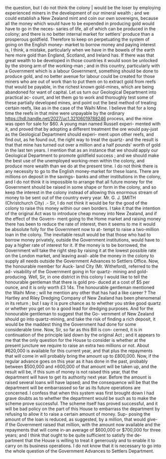 the question, but I do not think the colony | would be the loser by employing experienced miners in the development of our mineral wealth ; and we could establish a New Zealand mint and coin our own sovereigns, because all the money which would have to be expended in producing gold would have to go in the neces- saries of life, all of which can be produced in the colony; and there is no better internal market for settlers' produce than a prosperous goldfield. Therefore to keep on perpetuating the system of going on the English money- market to borrow money and paying interest is, I think, a mistake, particularly when we have in the bowels of the earth here more gold than England, Scotland, and Ireland has. If there was that great wealth to be developed in those countries it would soon be unlocked by the strong arm of the working-man ; and in this country, particularly with a Government which is a labour Government, something should be done to produce gold, and no better avenue for labour could be created for those miners who are out of work than to put them on to extract gold from reefs that would be payable, in the richest known gold-mines, which are being abandoned for want of capital. Let us turn our Geological Department into practical ac- count, and let them go to work and thoroughly test some of these partially developed mines, and point out the best method of treating certain reefs, like as in the case of the Waihi Mine. I believe that for a long time the reefs in that mine were unpayable by the ordinary https://hdl.handle.net/2027/uc1.32106019788246 process, and the mine was open for sale for $60. A young man named Russell experi- mented with it, and proved that by adopting a different treatment the ore would pay-just as the Geological Department should experi- ment upon other reefs, and find out, as he found out, the right way to treat the quartz- and the result is that that mine has turned out over a million and a half pounds' worth of gold in the last ten years. I mention that as an instance that we should apply our Geological Department to promote goldfield success ; and we should make the best use of the unemployed working-men within the colony, and produce more wealth than we do at the present time. I do not think there is any necessity to go to the English money-market for these loans. There are millions on deposit in the savings- banks and other institutions in the colony, and I do not think it is impossible to arrange that all future money for the Government should be raised in some shape or form in the colony, and so keep the interest in the colony instead of allowing this enormous stream of money to be sent out of the country every year. Mr. G. J. SMITH (Christchurch City) .- Sir, I do not think it would be for the good of the colony to raise this money within our own borders. I take it that the intention of the original Act was to introduce cheap money into New Zealand, and if the effect of the Govern- ment going to the Home market and raising money there has been to reduce the rate of interest, then it seems to me it would be absolute folly for the Government now to at- tempt to raise a two-million loan in the colony. The inevitable result would be that those who had to borrow money privately, outside the Government institutions, would have to pay a higher rate of interest for it. If the money is to be borrowed, the Government will take the right step by raising it at the lowest possible rate on the London market, and leaving avail- able the money in the colony to supply all needs outside the Government Advances to Settlers Office. Now, the honourable member for Auck- land City (Mr. Witheford), referred to the ad- visability of the Government going in for quartz- mining and gold-producing. Well, Sir, in one district in this colony I would like to tell the honourable gentleman that there is gold pro- duced at a cost of $5 per ounce, and it is only worth £3 14s. The honourable gentleman mentioned the Waihi Mine ; will he mention any other that has had a like career ? The Hartley and Riley Dredging Company of New Zealand has been phenomenal in its return ; but I say it is pure chance as to whether you strike good quartz or whether you get on to a good lead for dredging purposes. And for the honourable gentleman to suggest that the Go- vernment of New Zealand should go into quartz-mining, and take the risk of finding a rich deposit, it would be the maddest thing the Government had done for some considerable time. Now, Sir, so far as this Bill is con- cerned, it is in continuation of the principle laid down by the original Act ; and it appears to me that the only question for the House to consider is whether at the present juncture we require to raise an extra two millions or not. About #620,000 is available for this current year, and that plus the repayments that will come in will probably bring the amount up to £800,000. Now, if the regular advance goes on this year as it has done in the past, probably between $500,000 and ±600,000 of that amount will be taken up, and the result will be, if this sum of money is not raised this year, that the department will have to get its authority next year. Before the amount is raised several loans will have lapsed; and the consequence will be that the department will be embarrassed so far as its future operations are concerned. I confess that when this system was first brought down I had grave doubts as to whether the department would be such as to make the scheme prove successful. The scheme itself has proved successful, and it will be bad policy on the part of this House to embarrass the department by refusing to allow it to raise a certain amount of money. Sup- posing the amount of the loan is reduced, as suggested, by a million, that would give- if the Government raised that million, with the amount now available and the repayments that will come in-an average of $600,000 or $700,000 for three years; and I think that ought to be quite sufficient to satisfy the de- partment that the House is willing to treat it generously and to enable it to carry on its business operations. I do not know that it is necessary to go into the whole question of the Government Advances to Settlers Department. 